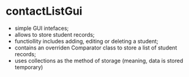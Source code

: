 # contactListGui

- simple GUI intefaces;
- allows to store student records;
- functiollity includes adding, editing or deleting a student;
- contains an overriden Comparator class to store a list of student records;
- uses collections as the method of storage (meaning, data is stored temporary)
